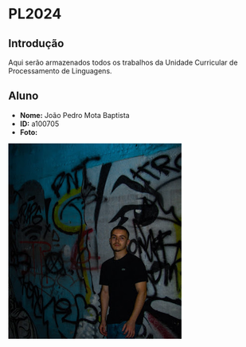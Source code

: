 # PL2024

## Introdução

Aqui serão armazenados todos os trabalhos da Unidade Curricular de Processamento de Linguagens.

## Aluno

- **Nome:** João Pedro Mota Baptista
- **ID:** a100705
- **Foto:**

![Fotografia do aluno](myphoto.JPG)
